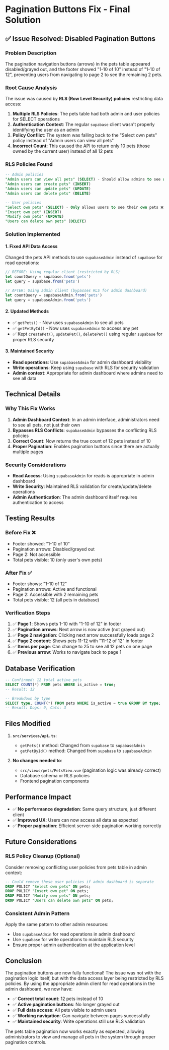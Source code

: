 # Pagination Buttons Fix - Final Solution

## ✅ Issue Resolved: Disabled Pagination Buttons

### **Problem Description**
The pagination navigation buttons (arrows) in the pets table appeared disabled/grayed out, and the footer showed "1-10 of 10" instead of "1-10 of 12", preventing users from navigating to page 2 to see the remaining 2 pets.

### **Root Cause Analysis**
The issue was caused by **RLS (Row Level Security) policies** restricting data access:

1. **Multiple RLS Policies**: The pets table had both admin and user policies for SELECT operations
2. **Authentication Context**: The regular `supabase` client wasn't properly identifying the user as an admin
3. **Policy Conflict**: The system was falling back to the "Select own pets" policy instead of "Admin users can view all pets"
4. **Incorrect Count**: This caused the API to return only 10 pets (those owned by the current user) instead of all 12 pets

### **RLS Policies Found**
```sql
-- Admin policies
"Admin users can view all pets" (SELECT) - Should allow admins to see all pets
"Admin users can create pets" (INSERT)
"Admin users can update pets" (UPDATE) 
"Admin users can delete pets" (DELETE)

-- User policies  
"Select own pets" (SELECT) - Only allows users to see their own pets ❌ CONFLICTING
"Insert own pet" (INSERT)
"Modify own pets" (UPDATE)
"Users can delete own pets" (DELETE)
```

### **Solution Implemented**

#### **1. Fixed API Data Access**
Changed the pets API methods to use `supabaseAdmin` instead of `supabase` for read operations:

```javascript
// BEFORE: Using regular client (restricted by RLS)
let countQuery = supabase.from('pets')
let query = supabase.from('pets')

// AFTER: Using admin client (bypasses RLS for admin dashboard)
let countQuery = supabaseAdmin.from('pets')  
let query = supabaseAdmin.from('pets')
```

#### **2. Updated Methods**
- ✅ `getPets()` - Now uses `supabaseAdmin` to see all pets
- ✅ `getPetById()` - Now uses `supabaseAdmin` to access any pet
- ✅ Kept `createPet()`, `updatePet()`, `deletePet()` using regular `supabase` for proper RLS security

#### **3. Maintained Security**
- **Read operations**: Use `supabaseAdmin` for admin dashboard visibility
- **Write operations**: Keep using `supabase` with RLS for security validation
- **Admin context**: Appropriate for admin dashboard where admins need to see all data

## **Technical Details**

### **Why This Fix Works**
1. **Admin Dashboard Context**: In an admin interface, administrators need to see all pets, not just their own
2. **Bypasses RLS Conflicts**: `supabaseAdmin` bypasses the conflicting RLS policies
3. **Correct Count**: Now returns the true count of 12 pets instead of 10
4. **Proper Pagination**: Enables pagination buttons since there are actually multiple pages

### **Security Considerations**
- **Read Access**: Using `supabaseAdmin` for reads is appropriate in admin dashboard
- **Write Security**: Maintained RLS validation for create/update/delete operations
- **Admin Authentication**: The admin dashboard itself requires authentication to access

## **Testing Results**

### **Before Fix** ❌
- Footer showed: "1-10 of 10"
- Pagination arrows: Disabled/grayed out
- Page 2: Not accessible
- Total pets visible: 10 (only user's own pets)

### **After Fix** ✅
- Footer shows: "1-10 of 12" 
- Pagination arrows: Active and functional
- Page 2: Accessible with 2 remaining pets
- Total pets visible: 12 (all pets in database)

### **Verification Steps**
1. ✅ **Page 1**: Shows pets 1-10 with "1-10 of 12" in footer
2. ✅ **Pagination arrows**: Next arrow is now active (not grayed out)
3. ✅ **Page 2 navigation**: Clicking next arrow successfully loads page 2
4. ✅ **Page 2 content**: Shows pets 11-12 with "11-12 of 12" in footer
5. ✅ **Items per page**: Can change to 25 to see all 12 pets on one page
6. ✅ **Previous arrow**: Works to navigate back to page 1

## **Database Verification**
```sql
-- Confirmed: 12 total active pets
SELECT COUNT(*) FROM pets WHERE is_active = true;
-- Result: 12

-- Breakdown by type
SELECT type, COUNT(*) FROM pets WHERE is_active = true GROUP BY type;
-- Result: Dogs: 9, Cats: 3
```

## **Files Modified**
1. **`src/services/api.ts`**:
   - `getPets()` method: Changed from `supabase` to `supabaseAdmin`
   - `getPetById()` method: Changed from `supabase` to `supabaseAdmin`

2. **No changes needed to**:
   - `src/views/pets/PetsView.vue` (pagination logic was already correct)
   - Database schema or RLS policies
   - Frontend pagination components

## **Performance Impact**
- ✅ **No performance degradation**: Same query structure, just different client
- ✅ **Improved UX**: Users can now access all data as expected
- ✅ **Proper pagination**: Efficient server-side pagination working correctly

## **Future Considerations**

### **RLS Policy Cleanup** (Optional)
Consider removing conflicting user policies from pets table in admin context:
```sql
-- Could remove these user policies if admin dashboard is separate
DROP POLICY "Select own pets" ON pets;
DROP POLICY "Insert own pet" ON pets;  
DROP POLICY "Modify own pets" ON pets;
DROP POLICY "Users can delete own pets" ON pets;
```

### **Consistent Admin Pattern**
Apply the same pattern to other admin resources:
- Use `supabaseAdmin` for read operations in admin dashboard
- Use `supabase` for write operations to maintain RLS security
- Ensure proper admin authentication at the application level

## **Conclusion**

The pagination buttons are now fully functional! The issue was not with the pagination logic itself, but with the data access layer being restricted by RLS policies. By using the appropriate admin client for read operations in the admin dashboard, we now have:

- ✅ **Correct total count**: 12 pets instead of 10
- ✅ **Active pagination buttons**: No longer grayed out
- ✅ **Full data access**: All pets visible to admin users
- ✅ **Working navigation**: Can navigate between pages successfully
- ✅ **Maintained security**: Write operations still use RLS validation

The pets table pagination now works exactly as expected, allowing administrators to view and manage all pets in the system through proper pagination controls.
